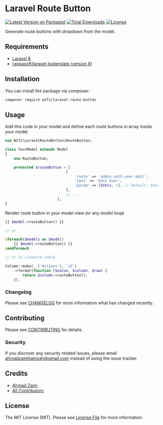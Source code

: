 # Laravel Route Button

[![Latest Version on Packagist](https://img.shields.io/packagist/v/wtfz/laravel-route-button)](https://packagist.org/packages/wtfz/laravel-route-button)
[![Total Downloads](https://img.shields.io/packagist/dt/wtfz/laravel-route-button)](https://packagist.org/packages/wtfz/laravel-route-button)
[![License](https://img.shields.io/packagist/l/wtfz/laravel-route-button)](https://packagist.org/packages/wtfz/laravel-route-button)

Generate route buttons with dropdown from the model.

## Requirements

- [Laravel 8](https://laravel.com)
- [rappasoft/laravel-boilerplate (version 8)](https://www.github.com/rappasoft/laravel-boilerplate/)

## Installation

You can install the package via composer:

```bash
composer require wtfz/laravel-route-button
```

## Usage

Add this code in your model and define each route buttons in array inside your model

```php
use Wtfz\LaravelRouteButton\RouteButton;

class YourModel extends Model
{
    use RouteButton;

    protected $routeButton = [
                            [
                                'route' => 'admin.auth.user.edit',
                                'text' => 'Edit User',
                                'param' => [$this, 1], // Default: $model
                            ],
                            // ...
                        ];
}
```

Render route button in your model view (or any model loop)

```php
{{ $model->routeButton() }}

// or

@foreach($models as $model)
    {{ $model->routeButton() }}
@endforeach

// or in Livewire table

Column::make(__('Actions'), 'id')
    ->format(function ($value, $column, $row) {
        return $column->routeButton();
    }),
```

### Changelog

Please see [CHANGELOG](CHANGELOG.md) for more information what has changed recently.

## Contributing

Please see [CONTRIBUTING](CONTRIBUTING.md) for details.

### Security

If you discover any security related issues, please email ahmadzaimhamzah@gmail.com instead of using the issue tracker.

## Credits

-   [Ahmad Zaim](https://github.com/wtfz)
-   [All Contributors](../../contributors)

## License

The MIT License (MIT). Please see [License File](LICENSE.md) for more information.

